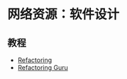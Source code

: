 # 网络资源：软件设计

## 教程

- [Refactoring](https://refactoring.com/)
- [Refactoring Guru](https://refactoring.guru/)
